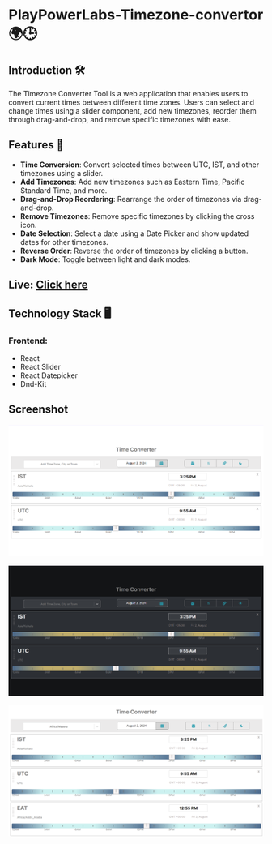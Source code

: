 # PlayPowerLabs-Timezone-convertor 🌍🕒

## Introduction 🛠️
The Timezone Converter Tool is a web application that enables users to convert current times between different time zones. Users can select and change times using a slider component, add new timezones, reorder them through drag-and-drop, and remove specific timezones with ease.

## Features 🌟
- **Time Conversion**: Convert selected times between UTC, IST, and other timezones using a slider.
- **Add Timezones**: Add new timezones such as Eastern Time, Pacific Standard Time, and more.
- **Drag-and-Drop Reordering**: Rearrange the order of timezones via drag-and-drop.
- **Remove Timezones**: Remove specific timezones by clicking the cross icon.
- **Date Selection**: Select a date using a Date Picker and show updated dates for other timezones.
- **Reverse Order**: Reverse the order of timezones by clicking a button.
- **Dark Mode**: Toggle between light and dark modes.

## Live: [Click here](https://time-converter-wi41.vercel.app/)

## Technology Stack 🖥️
### Frontend:
- React
- React Slider
- React Datepicker
- Dnd-Kit

## Screenshot
![alt text](<src/assets/screen-2.png>)

![alt text](<src/assets/screen-3.png>)

![alt text](<src/assets/screen-1.png>)
